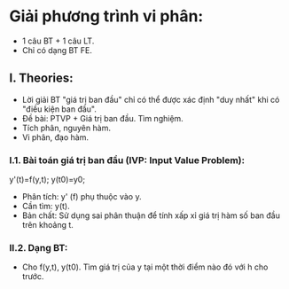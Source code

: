 # Giải phương trình vi phân: 
- 1 câu BT + 1 câu LT. 
- Chỉ có dạng BT FE. 

## I. Theories: 
- Lời giải BT "giá trị ban đầu" chỉ có thể được xác định "duy nhất" khi có "điều kiện ban đầu". 
- Đề bài: PTVP + Giá trị ban đầu. Tìm nghiệm. 
- Tích phân, nguyên hàm. 
- Vi phân, đạo hàm. 

### I.1. Bài toán giá trị ban đầu (IVP: Input Value Problem): 
y'(t)=f(y,t); y(t0)=y0;
- Phân tích: y' (f) phụ thuộc vào y. 
- Cần tìm: y(t). 
- Bản chất: Sử dụng sai phân thuận để tính xấp xỉ giá trị hàm số ban đầu trên khoảng t. 

### II.2. Dạng BT: 
- Cho f(y,t), y(t0). Tìm giá trị của y tại một thời điểm nào đó với h cho trước. 